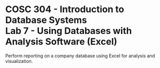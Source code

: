 # COSC 304 - Introduction to Database Systems<br>Lab 7 - Using Databases with Analysis Software (Excel)

Perform reporting on a company database using Excel for analysis and visualization.

